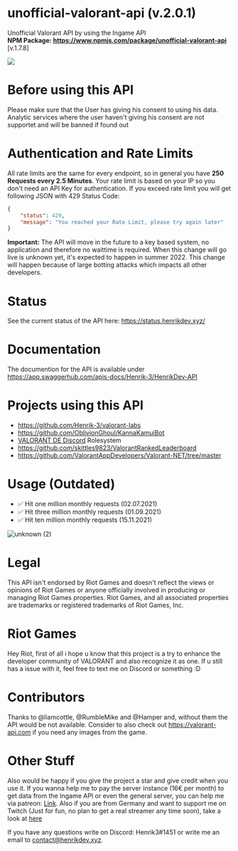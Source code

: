 # unofficial-valorant-api (v.2.0.1)
Unofficial Valorant API by using the Ingame API
<br>
**NPM Package: https://www.npmjs.com/package/unofficial-valorant-api** [v.1.7.8]

<a href="https://discord.gg/X3GaVkX2YN" target="_blank"><img src="https://discordapp.com/api/guilds/704231681309278228/widget.png?style=banner2"/></a>

# Before using this API
Please make sure that the User has giving his consent to using his data. Analytic services where the user haven't giving his consent are not supportet and will be banned if found out

# Authentication and Rate Limits
All rate limits are the same for every endpoint, so in general you have **250 Requests every 2.5 Minutes**. Your rate limit is based on your IP so you don't need an API Key for authentication.
If you exceed rate limit you will get following JSON with 429 Status Code:
```json
{
    "status": 429,
    "message": "You reached your Rate Limit, please try again later"
}
```
**Important:**
The API will move in the future to a key based system, no application and therefore no waittime is required. When this change will go live is unknown yet, it's expected to happen in summer 2022. This change will happen because of large botting attacks which impacts all other developers.

# Status
See the current status of the API here: https://status.henrikdev.xyz/

# Documentation
The documention for the API is available under https://app.swaggerhub.com/apis-docs/Henrik-3/HenrikDev-API
  
# Projects using this API
- https://github.com/Henrik-3/valorant-labs
- https://github.com/OblivionGhoul/KannaKamuiBot
- [VALORANT DE Discord](https://discord.gg/invite/HCmvsEQ) Rolesystem
- https://github.com/skittles9823/ValorantRankedLeaderboard
- https://github.com/ValorantAppDevelopers/Valorant-NET/tree/master

# Usage (Outdated)
- ✅ Hit one million monthly requests (02.07.2021)
- ✅ Hit three million monthly requests (01.09.2021)
- ✅ Hit ten million monthly requests (15.11.2021)

![unknown (2)](https://user-images.githubusercontent.com/43936184/140612175-9d1762fb-468a-4627-9914-12e2226e3b52.png)

# Legal
This API isn't endorsed by Riot Games and doesn't reflect the views or opinions of Riot Games or anyone officially involved in producing or managing Riot Games properties. Riot Games, and all associated properties are trademarks or registered trademarks of Riot Games, Inc.

# Riot Games
Hey Riot, first of all i hope u know that this project is a try to enhance the developer community of VALORANT and also recognize it as one. If u still has a issue with it, feel free to text me on Discord or something :D

# Contributors
Thanks to @liamcottle, @RumbleMike and @Hamper and, without them the API would be not available.
Consider to also check out https://valorant-api.com if you need any images from the game.

# Other Stuff
Also would be happy if you give the project a star and give credit when you use it. If you wanna help me to pay the server instance (16€ per month) to get data from the Ingame API or even the general server, you can help me via patreon: [Link](https://www.patreon.com/henrikdev).
Also if you are from Germany and want to support me on Twitch (Just for fun, no plan to get a real streamer any time soon), take a look at [here](https://www.twitch.tv/henrik_3)


If you have any questions write on Discord: Henrik3#1451 or write me an email to contact@henrikdev.xyz. 
